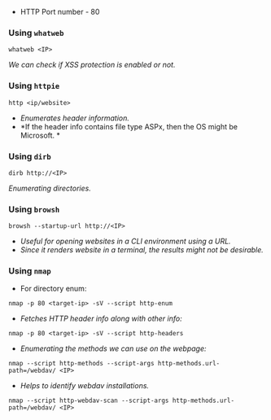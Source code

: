 
- HTTP Port number - 80

### Using `whatweb`

```
whatweb <IP>
```

*We can check if XSS protection is enabled or not.*

### Using `httpie`

```
http <ip/website> 
```

- *Enumerates header information.*
- *If the header info contains file type ASPx, then the OS might be Microsoft. *

### Using `dirb`

```
dirb http://<IP>
```

*Enumerating directories.*

### Using `browsh`

```
browsh --startup-url http://<IP>
```

- *Useful for opening websites in a CLI environment using a URL.*
- *Since it renders website in a terminal, the results might not be desirable.*

### Using `nmap`

- For directory enum:
```
nmap -p 80 <target-ip> -sV --script http-enum
```


- *Fetches HTTP header info along with other info:*
```
nmap -p 80 <target-ip> -sV --script http-headers
```


- *Enumerating the methods we can use on the webpage:*
```
nmap --script http-methods --script-args http-methods.url-path=/webdav/ <IP>
```


- *Helps to identify webdav installations.*
```
nmap --script http-webdav-scan --script-args http-methods.url-path=/webdav/ <IP>
```

